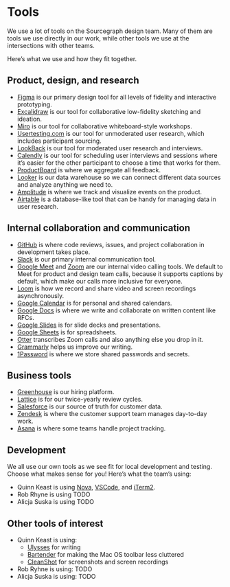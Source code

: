 # Tools

We use a lot of tools on the Sourcegraph design team. Many of them are tools we use directly in our work, while other tools we use at the intersections with other teams.

Here’s what we use and how they fit together.

## Product, design, and research

- [Figma](https://figma.com) is our primary design tool for all levels of fidelity and interactive prototyping.
- [Excalidraw](https://plus.excalidraw.com) is our tool for collaborative low-fidelity sketching and ideation.
- [Miro](https://miro.com) is our tool for collaborative whiteboard-style workshops.
- [Usertesting.com](https://usertesting.com) is our tool for unmoderated user research, which includes participant sourcing.
- [LookBack](https://lookback.io) is our tool for moderated user research and interviews.
- [Calendly](https://calendly.com) is our tool for scheduling user interviews and sessions where it’s easier for the other participant to choose a time that works for them.
- [ProductBoard](https://sourcegraph.productboard.com) is where we aggregate all feedback.
- [Looker](http://sourcegraph.looker.com) is our data warehouse so we can connect different data sources and analyze anything we need to.
- [Amplitude](https://analytics.amplitude.com/sourcegraph) is where we track and visualize events on the product.
- [Airtable](https://airtable.com) is a database-like tool that can be handy for managing data in user research.

## Internal collaboration and communication

- [GitHub](https://github.com) is where code reviews, issues, and project collaboration in development takes place.
- [Slack](https://sourcegraph.slack.com) is our primary internal communication tool.
- [Google Meet](https://meet.google.com) and [Zoom](https://zoom.com) are our internal video calling tools. We default to Meet for product and design team calls, because it supports captions by default, which make our calls more inclusive for everyone.
- [Loom](https://loom.com) is how we record and share video and screen recordings asynchronously.
- [Google Calendar](https://calendar.google.com)  is for personal and shared calendars.
- [Google Docs](https://docs.google.com) is where we write and collaborate on written content like RFCs.
- [Google Slides](https://slides.google.com) is for slide decks and presentations.
- [Google Sheets](https://sheets.google.com) is for spreadsheets.
- [Otter](https://otter.ai) transcribes Zoom calls and also anything else you drop in it.
- [Grammarly](https://grammarly.com) helps us improve our writing.
- [1Password](https://1password.com) is where we store shared passwords and secrets.

## Business tools

- [Greenhouse](https://app4.greenhouse.io) is our hiring platform.
- [Lattice](https://sourcegraph.latticehq.com) is for our twice-yearly review cycles.
- [Salesforce](https://salesforce.com) is our source of truth for customer data.
- [Zendesk](https://zendesk.com) is where the customer support team manages day-to-day work.
- [Asana](https://asana.com) is where some teams handle project tracking.

## Development

We all use our own tools as we see fit for local development and testing. Choose what makes sense for you! Here’s what the team’s using:

- Quinn Keast is using [Nova](https://nova.app), [VSCode](https://code.visualstudio.com), and [iTerm2](https://iterm2.com).
- Rob Rhyne is using TODO
- Alicja Suska is using TODO

## Other tools of interest

- Quinn Keast is using:
  - [Ulysses](https://ulysses.app) for writing
  - [Bartender](https://www.macbartender.com) for making the Mac OS toolbar less cluttered
  - [CleanShot](https://cleanshot.com) for screenshots and screen recordings
- Rob Ryhne is using: TODO
- Alicja Suska is using: TODO
